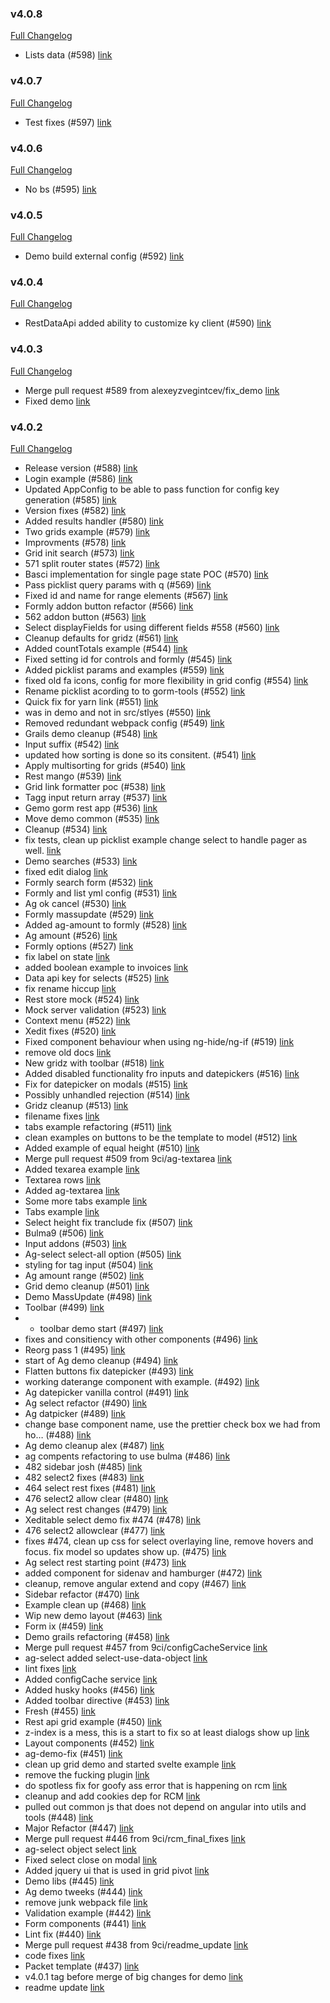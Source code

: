 ### v4.0.8

[Full Changelog](https://github.com/yakworks/angle-grinder/compare/v4.0.7...v4.0.8)
- Lists data (#598) [link](https://github.com/yakworks/angle-grinder/commit/95db830732c0b839ad409ca1b8c6430c29ac1284)

### v4.0.7

[Full Changelog](https://github.com/yakworks/angle-grinder/compare/v4.0.6...v4.0.7)
- Test fixes (#597) [link](https://github.com/yakworks/angle-grinder/commit/a3011559f395091752a4e0b64c49e4763057442c)

### v4.0.6

[Full Changelog](https://github.com/yakworks/angle-grinder/compare/v4.0.5...v4.0.6)
- No bs (#595) [link](https://github.com/yakworks/angle-grinder/commit/7afb675a86f3eeb81f64d931e458694bc5c3a045)

### v4.0.5

[Full Changelog](https://github.com/yakworks/angle-grinder/compare/v4.0.4...v4.0.5)
- Demo build external config (#592) [link](https://github.com/yakworks/angle-grinder/commit/57c5540548d25638951b57fc8ba9c1fd38eb85a8)

### v4.0.4

[Full Changelog](https://github.com/yakworks/angle-grinder/compare/v4.0.3...v4.0.4)
- RestDataApi added ability to customize ky client (#590) [link](https://github.com/yakworks/angle-grinder/commit/60c0c06e02811f1480319c9b7abf479d5d1e291b)

### v4.0.3

[Full Changelog](https://github.com/yakworks/angle-grinder/compare/v4.0.2...v4.0.3)
- Merge pull request #589 from alexeyzvegintcev/fix_demo [link](https://github.com/yakworks/angle-grinder/commit/c16b528904eee3e79bc56fea9f332e289acdd865)
- Fixed demo [link](https://github.com/yakworks/angle-grinder/commit/26470b6a8222b54298d9a6d19d43c7a3e5ef9d00)

### v4.0.2

[Full Changelog](https://github.com/yakworks/angle-grinder/compare/v4.0.1...v4.0.2)
- Release version (#588) [link](https://github.com/yakworks/angle-grinder/commit/3863088a6043c950aef70d6ccb4e6e159e93bfcf)
- Login example (#586) [link](https://github.com/yakworks/angle-grinder/commit/357db72bae104e1e928c561da81cf405dd9a18f9)
- Updated AppConfig to be able to pass function for config key generation (#585) [link](https://github.com/yakworks/angle-grinder/commit/b783090707fc6e4228e68140d48db74e90eb9010)
- Version fixes (#582) [link](https://github.com/yakworks/angle-grinder/commit/981efdfea7aefa6018635f55e69ff269c7901d8c)
- Added results handler (#580) [link](https://github.com/yakworks/angle-grinder/commit/396b06656f3013e6f4e45d0f5408f4dea7810b89)
- Two grids example (#579) [link](https://github.com/yakworks/angle-grinder/commit/db16c8f54d0de2b63b19568d74d044f822ed4c73)
- Improvments (#578) [link](https://github.com/yakworks/angle-grinder/commit/71f72d385a4735341bd0ceb83c24e8db0add9629)
- Grid init search (#573) [link](https://github.com/yakworks/angle-grinder/commit/522f67d5aeb289340253c7884a5a1192051b9dac)
- 571 split router states (#572) [link](https://github.com/yakworks/angle-grinder/commit/eafd9e9e0ef08c87624147ecdac4316a7e8437a6)
- Basci implementation for single page state POC (#570) [link](https://github.com/yakworks/angle-grinder/commit/1082ba81b44c83cc02ada0f30bfcf531cba7f0b9)
- Pass picklist query params with q (#569) [link](https://github.com/yakworks/angle-grinder/commit/1343e3813438008467aade20231c31669887fa05)
- Fixed id and name for range elements (#567) [link](https://github.com/yakworks/angle-grinder/commit/bbd5a7ab546b8d2b71ff0ab64bda3f4bbd84777c)
- Formly addon button refactor (#566) [link](https://github.com/yakworks/angle-grinder/commit/c4a1696e6483265f47b82361b9ecf470f4dd6fd8)
- 562 addon button (#563) [link](https://github.com/yakworks/angle-grinder/commit/62e4fdb74e8b51e4e94257d8b711bb195911756b)
- Select displayFields for using different fields #558 (#560) [link](https://github.com/yakworks/angle-grinder/commit/3e931b5dcca0cb4f62dadd9f2874b659b3c76974)
- Cleanup defaults for gridz (#561) [link](https://github.com/yakworks/angle-grinder/commit/a128ac175257259c5087fbf73b30f2fd0d27b4ee)
- Added countTotals example (#544) [link](https://github.com/yakworks/angle-grinder/commit/e8ae7ebd095a04ceedea9c22343db281d6cf620e)
- Fixed setting id for controls and formly (#545) [link](https://github.com/yakworks/angle-grinder/commit/bb2118a7d5003f392d575d9a65b078f0f2fa8730)
- Added picklist params and examples (#559) [link](https://github.com/yakworks/angle-grinder/commit/2c6e1946c48caf32b5dd04bdce59c27ec3458f24)
- fixed old fa icons, config for more flexibility in grid config (#554) [link](https://github.com/yakworks/angle-grinder/commit/c0cefc1013ea4436c9eb550e03d78fa377cdefe4)
- Rename picklist acording to to gorm-tools (#552) [link](https://github.com/yakworks/angle-grinder/commit/2e78fd4407ae1b65893c9cb6b6d2dd68290635c1)
- Quick fix for yarn link (#551) [link](https://github.com/yakworks/angle-grinder/commit/134f88be98a7a6c99ee243c526522d1e984a99c2)
- was in demo and not in src/stlyes (#550) [link](https://github.com/yakworks/angle-grinder/commit/fca3f339a04b333bb49a00f0e1720cfb9d2be287)
- Removed redundant webpack config (#549) [link](https://github.com/yakworks/angle-grinder/commit/1ea312bf6fdd8e943686002db6236cb3310acb9a)
- Grails demo cleanup (#548) [link](https://github.com/yakworks/angle-grinder/commit/02d73f7c26b20ed862626c0604752d9c1629220c)
- Input suffix (#542) [link](https://github.com/yakworks/angle-grinder/commit/72f66ee65cb0443bb9e6729c32497e83493fb05a)
- updated how sorting is done so its consitent. (#541) [link](https://github.com/yakworks/angle-grinder/commit/d4e4ae7c9323dc92b50a02532060553506e791c0)
- Apply multisorting for grids (#540) [link](https://github.com/yakworks/angle-grinder/commit/25533ea387b9660c0a405b20bd6c6cbbba20c5f9)
- Rest mango (#539) [link](https://github.com/yakworks/angle-grinder/commit/a0d48b0c88776b0fad835b707efe742cde937a46)
- Grid link formatter poc (#538) [link](https://github.com/yakworks/angle-grinder/commit/e5824827f8116e6ac89494a3048a93ee4f6cf20e)
- Tagg input return array (#537) [link](https://github.com/yakworks/angle-grinder/commit/2d25ab49b0ff90e984bf8d389b68204dcbd9fdfa)
- Gemo gorm rest app (#536) [link](https://github.com/yakworks/angle-grinder/commit/42c1c5d32c0814bd9bc56e8cb8d18e4866098bf8)
- Move demo common (#535) [link](https://github.com/yakworks/angle-grinder/commit/910f40b5b8c9953ba10504b8a4a99616f07f2dd7)
- Cleanup (#534) [link](https://github.com/yakworks/angle-grinder/commit/028e170a8cac695d0f6c1df1b23220523921b370)
- fix tests, clean up picklist example change select to handle pager as well. [link](https://github.com/yakworks/angle-grinder/commit/074aab9879cd000592420d66f980810ba01e7807)
- Demo searches (#533) [link](https://github.com/yakworks/angle-grinder/commit/f7ad5f4f1b2a25af450a4a175a3f4a341921609a)
- fixed edit dialog [link](https://github.com/yakworks/angle-grinder/commit/74d3a88ca6de963a2b49679230a3d11a57e32554)
- Formly search form (#532) [link](https://github.com/yakworks/angle-grinder/commit/85b1664eeaf69ce4e1d87342cabdaac6348e1842)
- Formly and list yml config (#531) [link](https://github.com/yakworks/angle-grinder/commit/a9201e2323bf3430353e10e0e99dbf3d79a13c3b)
- Ag ok cancel (#530) [link](https://github.com/yakworks/angle-grinder/commit/4e6e23f1713ed71c9788378b40e56d2f59d57d48)
- Formly massupdate (#529) [link](https://github.com/yakworks/angle-grinder/commit/0df2f551d1bc58d28ccf731877d22e6c6df2ee07)
- Added ag-amount to formly (#528) [link](https://github.com/yakworks/angle-grinder/commit/f89a01641aadf5e5d90a92503a3036d04bab56a5)
- Ag amount (#526) [link](https://github.com/yakworks/angle-grinder/commit/698f58e3d61921f3e87d6fad4cf8c38a0f226d64)
- Formly options (#527) [link](https://github.com/yakworks/angle-grinder/commit/53024f4ea82463e95bda5d07401da43b9fd8e300)
- fix label on state [link](https://github.com/yakworks/angle-grinder/commit/4e3fe947b573cd7e8a4b9565a0bceb757b4f81fb)
- added boolean example to invoices [link](https://github.com/yakworks/angle-grinder/commit/cf71c0e1ba43ca861cb7c0fba5f0b48134bf819a)
- Data api key for selects (#525) [link](https://github.com/yakworks/angle-grinder/commit/1451ee1656a845bd96f229bd398ea265a07c0ed6)
- fix rename hiccup [link](https://github.com/yakworks/angle-grinder/commit/d7bc423c584a0cb9abffe7ff2d18d7b32e624c8f)
- Rest store mock (#524) [link](https://github.com/yakworks/angle-grinder/commit/175425139f69626defa877184e7c33ca5cca39c8)
- Mock server validation (#523) [link](https://github.com/yakworks/angle-grinder/commit/6b78735226a6c1fba0ffbbc591733a455faec51f)
- Context menu (#522) [link](https://github.com/yakworks/angle-grinder/commit/1cc20f321d5fe426497d4a92ff05a6790b97e5d5)
- Xedit fixes (#520) [link](https://github.com/yakworks/angle-grinder/commit/3b6ecd713602ff3d6bbf2ecb199e022271499499)
- Fixed component behaviour when using ng-hide/ng-if (#519) [link](https://github.com/yakworks/angle-grinder/commit/993532c6fd5688a02f44c8b43afd723d059232f5)
- remove old docs [link](https://github.com/yakworks/angle-grinder/commit/be7b08106e6644cbefbc5ef7b1abb6b81bfdd2b6)
- New gridz with toolbar (#518) [link](https://github.com/yakworks/angle-grinder/commit/0ce41b15abfe4acfd5dcf6373c63951b7628ee0c)
- Added disabled functionality fro inputs and datepickers (#516) [link](https://github.com/yakworks/angle-grinder/commit/e3abc4ba0fd07608526592ee229afc1b9eab14f4)
- Fix for datepicker on modals (#515) [link](https://github.com/yakworks/angle-grinder/commit/fad66d77f747b57772a8f41a9678916693065caa)
- Possibly unhandled rejection (#514) [link](https://github.com/yakworks/angle-grinder/commit/7a07190dab7ebe137a59abcd07a07ea35d6444d1)
- Gridz cleanup (#513) [link](https://github.com/yakworks/angle-grinder/commit/6a8647351157476207a36d8b554cac74dc3cf2be)
- filename fixes [link](https://github.com/yakworks/angle-grinder/commit/eaf62987f9b49dd19be3f5dd9fe71dafb87529fe)
- tabs example refactoring (#511) [link](https://github.com/yakworks/angle-grinder/commit/d2e7d22465091679ff3b406e697ce4337fe4b161)
- clean examples on buttons to be the template to model (#512) [link](https://github.com/yakworks/angle-grinder/commit/4541f4052a01464059bb51c35c1a27a69652aba7)
- Added example of equal height (#510) [link](https://github.com/yakworks/angle-grinder/commit/1d9a34ddb013bd214fd894d26350caea5ef82b21)
- Merge pull request #509 from 9ci/ag-textarea [link](https://github.com/yakworks/angle-grinder/commit/6695eff09f625f63b73ce537e059723332abb84e)
- Added texarea example [link](https://github.com/yakworks/angle-grinder/commit/dff136cf3478c24a962d4b5f5c7f0f8b0b3f24c1)
- Textarea rows [link](https://github.com/yakworks/angle-grinder/commit/a09d2fd570a1da857b90fe0e85737584157afeca)
- Added ag-textarea [link](https://github.com/yakworks/angle-grinder/commit/b48de67238c7e1ccacc71b1b4fe7c8e95fa428f0)
- Some more tabs example [link](https://github.com/yakworks/angle-grinder/commit/96b3f2d07053b1348eec2a82c51660a15e063719)
- Tabs example [link](https://github.com/yakworks/angle-grinder/commit/a9b9169aea252f2021b40293cb2a9b01aafaf4d4)
- Select height fix tranclude fix (#507) [link](https://github.com/yakworks/angle-grinder/commit/276727937676bf6c5adc8de8f4382cc00ddb049a)
- Bulma9 (#506) [link](https://github.com/yakworks/angle-grinder/commit/85942e6372d327e8a0fb0ffdce27b29e86dd9494)
- Input addons (#503) [link](https://github.com/yakworks/angle-grinder/commit/e15df68182b058931f2b7f4438e19d14ecb567b5)
- Ag-select select-all option (#505) [link](https://github.com/yakworks/angle-grinder/commit/e160bec6efc5cec675f0108b8b16e06a2d2bccad)
- styling for tag input (#504) [link](https://github.com/yakworks/angle-grinder/commit/ad9a6574ab220dd3b1500dc217896a1934b0af96)
- Ag amount range (#502) [link](https://github.com/yakworks/angle-grinder/commit/678237fb14e3c8f60a3963b1c15b9aaf451e202b)
- Grid demo cleanup (#501) [link](https://github.com/yakworks/angle-grinder/commit/f351682ff59671fce1c71a209941af9657ba2214)
- Demo MassUpdate (#498) [link](https://github.com/yakworks/angle-grinder/commit/b7f4be4d2e7d2de6eb0b07f099350e755e5454aa)
- Toolbar (#499) [link](https://github.com/yakworks/angle-grinder/commit/195da1516e63a565f10d1ba8444254e5f4118ad8)
- - toolbar demo start (#497) [link](https://github.com/yakworks/angle-grinder/commit/7f2f05b0dc75b60a11c229301e1b2e2138417a04)
- fixes and consitiency with other components (#496) [link](https://github.com/yakworks/angle-grinder/commit/23f62dd6b4852be60dd603e9fe327878163684c3)
- Reorg pass 1 (#495) [link](https://github.com/yakworks/angle-grinder/commit/8574c326733c7a9514471441dbe88b29cb2574b2)
- start of Ag demo cleanup (#494) [link](https://github.com/yakworks/angle-grinder/commit/1138464a0bd8f9029ba11589738a09aec73d48c5)
- Flatten buttons fix datepicker (#493) [link](https://github.com/yakworks/angle-grinder/commit/c35e8a19cd0a9f1c07be7e725f7bb89a9823b82a)
- working daterange component with example. (#492) [link](https://github.com/yakworks/angle-grinder/commit/e8f1837369857e3048d8c75568a3e12e26a77674)
- Ag datepicker vanilla control (#491) [link](https://github.com/yakworks/angle-grinder/commit/4ce73d2141820331bb2aab6239f58d9ecf537e98)
- Ag select refactor (#490) [link](https://github.com/yakworks/angle-grinder/commit/1dada07a0aeb4dc4dfb7ab33b9e97caa092dd100)
- Ag datpicker (#489) [link](https://github.com/yakworks/angle-grinder/commit/ecc362aa7f4b8b7ec2535dc568fd5753c803cc4f)
- change base component name, use the prettier check box we had from ho… (#488) [link](https://github.com/yakworks/angle-grinder/commit/2b4ed872904a5c1490a4fa5777781b3759aad3d9)
- Ag demo cleanup alex (#487) [link](https://github.com/yakworks/angle-grinder/commit/d91807dde6bb40bab542ef6bc54dedb19af8c650)
- ag compents refactoring to use bulma (#486) [link](https://github.com/yakworks/angle-grinder/commit/d8d4d19d74c3324c09f44b458e5b31098941b051)
- 482 sidebar josh (#485) [link](https://github.com/yakworks/angle-grinder/commit/f5a5693e7d44f9778693ac7afc165fb19a2f3945)
- 482 select2 fixes (#483) [link](https://github.com/yakworks/angle-grinder/commit/1117e8d5c3e46036c7d56e3a53b886682b94078c)
- 464 select rest fixes (#481) [link](https://github.com/yakworks/angle-grinder/commit/1ea2533a83a0cbaa28d0ec3702f86c7037516cf4)
- 476 select2 allow clear (#480) [link](https://github.com/yakworks/angle-grinder/commit/e5072864648006f9b9d7770badb32b6c6007193d)
- Ag select rest changes (#479) [link](https://github.com/yakworks/angle-grinder/commit/07a85be97cec5d474cab686c6d598a67f7809aa6)
- Xeditable select demo fix #474 (#478) [link](https://github.com/yakworks/angle-grinder/commit/729be88a64e496805f7f2b0122afaa5b075518b3)
- 476 select2 allowclear (#477) [link](https://github.com/yakworks/angle-grinder/commit/f43740071e16f4060f2c6fba23e31fdd57a9805f)
- fixes #474, clean up css for select overlaying line, remove hovers and focus. fix model so updates show up. (#475) [link](https://github.com/yakworks/angle-grinder/commit/e446a1e4bae1987c078391c6c1e7663c9132d186)
- Ag select rest starting point (#473) [link](https://github.com/yakworks/angle-grinder/commit/e14c52d2a5df893a6c451dd15cd262436986a250)
- added component for sidenav and hamburger (#472) [link](https://github.com/yakworks/angle-grinder/commit/e44374e129f489a626435aefd2a8ffcd21426d8e)
- cleanup, remove angular extend and copy (#467) [link](https://github.com/yakworks/angle-grinder/commit/17af3a27bb5f560d4fad0bdf69f29a9e39d13ed8)
- Sidebar refactor (#470) [link](https://github.com/yakworks/angle-grinder/commit/c7a7ba0845826d779a9ab027f0f70e2c6bf88d45)
- Example clean up (#468) [link](https://github.com/yakworks/angle-grinder/commit/16ae67a504e08cf0be25547fb2911382c8627e23)
- Wip new demo layout (#463) [link](https://github.com/yakworks/angle-grinder/commit/166601033563259c462f8f291f3d67f694aabca4)
- Form ix (#459) [link](https://github.com/yakworks/angle-grinder/commit/b90a9fbf15b77558ecf68dc850390403acb521b3)
- Demo grails refactoring (#458) [link](https://github.com/yakworks/angle-grinder/commit/ac9e90e1545b392c1ab7c88642db925d4f3e48d4)
- Merge pull request #457 from 9ci/configCacheService [link](https://github.com/yakworks/angle-grinder/commit/4a314778590c44994f0c140316f06a15de61b57f)
- ag-select added select-use-data-object [link](https://github.com/yakworks/angle-grinder/commit/12ada0fcd10b4e988f0ce81ee355e5c5008c87bc)
- lint fixes [link](https://github.com/yakworks/angle-grinder/commit/965a131227b12abad401690e04341673a6102d42)
- Added configCache service [link](https://github.com/yakworks/angle-grinder/commit/f07db4822ca764faa3f675c177ffbe6f7a3c9d66)
- Added husky hooks (#456) [link](https://github.com/yakworks/angle-grinder/commit/9818c514b18cef13789c3bf0a52d92009ae36d6a)
- Added toolbar directive (#453) [link](https://github.com/yakworks/angle-grinder/commit/ac03c840a340b0ffe3ddf6e2d9f8f810619e317f)
- Fresh (#455) [link](https://github.com/yakworks/angle-grinder/commit/efdd804dc4a832dbf8e112bab5c0f9eeb01d3639)
- Rest api grid example (#450) [link](https://github.com/yakworks/angle-grinder/commit/67c6a7edfed687867306e7b726218480ee8b697d)
- z-index is a mess, this is a start to fix so at least dialogs show up [link](https://github.com/yakworks/angle-grinder/commit/bf67385837f806b05c95a5e31e79a06b9e228515)
- Layout components (#452) [link](https://github.com/yakworks/angle-grinder/commit/35f72a10a9ce3ecc17e640e511382f85cc58df0e)
- ag-demo-fix (#451) [link](https://github.com/yakworks/angle-grinder/commit/8392b1e7de18cc038822060281b8a5b1bb267753)
- clean up grid demo and started svelte example [link](https://github.com/yakworks/angle-grinder/commit/37ab66b1f6f42850457292be090cc97b8855d1c7)
- remove the fucking plugin [link](https://github.com/yakworks/angle-grinder/commit/ba8548564b99ba02f58f038e1e4816e9a391b2d8)
- do spotless fix for goofy ass error that is happening on rcm [link](https://github.com/yakworks/angle-grinder/commit/69efc7f73b8839ff29bb4821aa052a62b7167791)
- cleanup and add cookies dep for RCM [link](https://github.com/yakworks/angle-grinder/commit/29b8ce9fa3601ea1e14272f7db185c87d19c7901)
- pulled out common js that does not depend on angular into utils and tools (#448) [link](https://github.com/yakworks/angle-grinder/commit/374735f9cfcaba5981e80dac1e20f4fe8630561b)
- Major Refactor (#447) [link](https://github.com/yakworks/angle-grinder/commit/043446c371e4ae2196ddac3193a50e19df297a73)
- Merge pull request #446 from 9ci/rcm_final_fixes [link](https://github.com/yakworks/angle-grinder/commit/92545bc2e43d6bf9a75b675824fa068d43ba831d)
- ag-select object select [link](https://github.com/yakworks/angle-grinder/commit/5bd592c66bd6d15d27c1038e4dd7f4158d8a644a)
- Fixed select close on modal [link](https://github.com/yakworks/angle-grinder/commit/804157d754d8d6b80f99bbf5cc60b0919e5c6c08)
- Added jquery ui that is used in grid pivot [link](https://github.com/yakworks/angle-grinder/commit/2714685928f0173ae95b572d69ed468c1803074a)
- Demo libs (#445) [link](https://github.com/yakworks/angle-grinder/commit/5c3c43751d1a1b610623472a2f3fab71fb286353)
- Ag demo tweeks (#444) [link](https://github.com/yakworks/angle-grinder/commit/1e512f54160cd8783a7058d4cc63e8b881610503)
- remove junk webpack file [link](https://github.com/yakworks/angle-grinder/commit/ae92549572adf94ee6ad4efe5abfca5567302a27)
- Validation example (#442) [link](https://github.com/yakworks/angle-grinder/commit/f62e1a0c98852ed6cc238b364e92c66278abf110)
- Form components (#441) [link](https://github.com/yakworks/angle-grinder/commit/28a859ba423e7ed49c693d3b6ff801c1c67acccf)
- Lint fix (#440) [link](https://github.com/yakworks/angle-grinder/commit/de32d8d8f858435f6cd032ed3c3e94cdc40018bd)
- Merge pull request #438 from 9ci/readme_update [link](https://github.com/yakworks/angle-grinder/commit/7925fe7ab85f591a1e230ba1aa62a6913ba00de1)
- code fixes [link](https://github.com/yakworks/angle-grinder/commit/f2ff91cd5707a325d8611644c59633e7e25f2cb2)
- Packet template (#437) [link](https://github.com/yakworks/angle-grinder/commit/183fbe4046f30479247784b218a4378fb21b4f8e)
- v4.0.1 tag before merge of big changes for demo [link](https://github.com/yakworks/angle-grinder/commit/93a489e5a084cb8f56315c90e218994141ad9464)
- readme update [link](https://github.com/yakworks/angle-grinder/commit/eb73ab129109809161953da8a2175bb2b07b4603)
